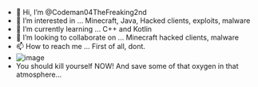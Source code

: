 - 👋 Hi, I’m @Codeman04TheFreaking2nd
- 👀 I’m interested in ... Minecraft, Java, Hacked clients, exploits, malware
- 🌱 I’m currently learning ... C++ and Kotlin
- 💞️ I’m looking to collaborate on ... Minecraft hacked clients, malware
- 📫 How to reach me ... First of all, dont.
- ![image](https://user-images.githubusercontent.com/127219550/236848536-1e35859f-7395-4450-bb08-a42b4e60abb3.png)
- You should kill yourself NOW! And save some of that oxygen in that atmosphere...
<!---
Codeman04TheFreaking2nd/Codeman04TheFreaking2nd is a ✨ special ✨ repository because its `README.md` (this file) appears on your GitHub profile.
You can click the Preview link to take a look at your changes.
--->
